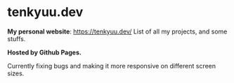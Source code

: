 # tenkyuu.dev
<strong>My personal website</strong>: https://tenkyuu.dev/
List of all my projects, and some stuffs.

<strong>Hosted by Github Pages.</strong>

Currently fixing bugs and making it more responsive on different screen sizes.
